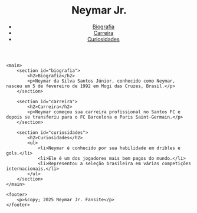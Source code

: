 <!DOCTYPE html>
<html lang="pt-BR">
<head>
    <meta charset="UTF-8">
    <meta name="viewport" content="width=device-width, initial-scale=1.0">
    <title>Neymar Jr.</title>
    <link rel="stylesheet" href="style.css">
</head>
<body>
    <header>
        <h1>Neymar Jr.</h1>
        <nav>
            <ul>
                <li><a href="#biografia">Biografia</a></li>
                <li><a href="#carreira">Carreira</a></li>
                <li><a href="#curiosidades">Curiosidades</a></li>
            </ul>
        </nav>
    </header>

    <main>
        <section id="biografia">
            <h2>Biografia</h2>
            <p>Neymar da Silva Santos Júnior, conhecido como Neymar, nasceu em 5 de fevereiro de 1992 em Mogi das Cruzes, Brasil.</p>
        </section>

        <section id="carreira">
            <h2>Carreira</h2>
            <p>Neymar começou sua carreira profissional no Santos FC e depois se transferiu para o FC Barcelona e Paris Saint-Germain.</p>
        </section>

        <section id="curiosidades">
            <h2>Curiosidades</h2>
            <ul>
                <li>Neymar é conhecido por sua habilidade em dribles e gols.</li>
                <li>Ele é um dos jogadores mais bem pagos do mundo.</li>
                <li>Representou a seleção brasileira em várias competições internacionais.</li>
            </ul>
        </section>
    </main>

    <footer>
        <p>&copy; 2025 Neymar Jr. Fansite</p>
    </footer>
</body>
</html>
